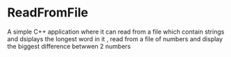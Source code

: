# ReadFromFile

A simple C++ application where it can read from a file which contain strings and dsiplays the longest word in it , read from a file of numbers and display the biggest difference betwwen 2 numbers
